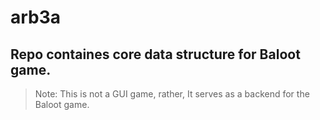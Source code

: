# arb3a

## Repo containes core data structure for Baloot game.

> Note: This is not a GUI game, rather, It serves as a backend for the Baloot game.
